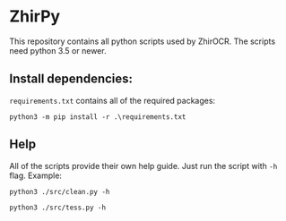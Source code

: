 # ZhirPy

This repository contains all python scripts used by ZhirOCR. The scripts need python 3.5 or newer.

## Install dependencies:

`requirements.txt` contains all of the required packages:

```
python3 -m pip install -r .\requirements.txt
```

## Help

All of the scripts provide their own help guide. Just run the script with `-h` flag. Example:

```
python3 ./src/clean.py -h
```

```
python3 ./src/tess.py -h
```

